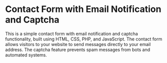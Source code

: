 # Contact Form with Email Notification and Captcha
This is a simple contact form with email notification and captcha functionality, built using HTML, CSS, PHP, and JavaScript. The contact form allows visitors to your website to send messages directly to your email address. The captcha feature prevents spam messages from bots and automated systems.
